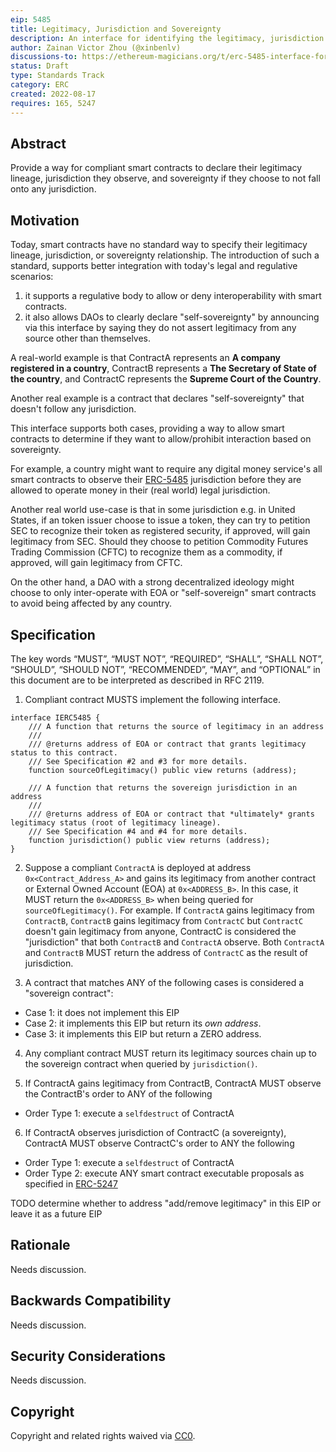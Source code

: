 ```yaml
---
eip: 5485
title: Legitimacy, Jurisdiction and Sovereignty
description: An interface for identifying the legitimacy, jurisdiction and sovereignty.
author: Zainan Victor Zhou (@xinbenlv)
discussions-to: https://ethereum-magicians.org/t/erc-5485-interface-for-legitimacy-jurisdiction-and-sovereignty/10425
status: Draft
type: Standards Track
category: ERC
created: 2022-08-17
requires: 165, 5247
---
```


## Abstract

Provide a way for compliant smart contracts to declare their legitimacy lineage, jurisdiction they observe, and sovereignty if they choose to not fall onto any jurisdiction.

## Motivation

Today, smart contracts have no standard way to specify their legitimacy lineage, jurisdiction, or sovereignty relationship. The introduction of such a standard, supports better integration with today's legal and regulative scenarios:

1. it supports a regulative body to allow or deny interoperability with smart contracts.
2. it also allows DAOs to clearly declare "self-sovereignty" by announcing via this interface by saying they do not assert legitimacy from any source other than themselves.

A real-world example is that ContractA represents an **A company registered in a country**, ContractB represents a **The Secretary of State of the country**, and ContractC represents the **Supreme Court of the Country**.

Another real example is a contract that declares "self-sovereignty" that doesn't follow any jurisdiction.

This interface supports both cases, providing a way to allow smart contracts to determine if they want to allow/prohibit interaction based on sovereignty.

For example, a country might want to require any digital money service's all smart contracts to observe their [ERC-5485](./05485.md) jurisdiction before they are allowed to operate money in their (real world) legal jurisdiction.

Another real world use-case is that in some jurisdiction e.g. in United States, if an token issuer choose to issue a token,
they can try to petition SEC to recognize their token as registered security, if approved, will gain legitimacy from SEC.
Should they choose to petition Commodity Futures Trading Commission (CFTC) to recognize them as a commodity, if approved, will
gain legitimacy from CFTC.

On the other hand, a DAO with a strong decentralized ideology might choose to only inter-operate with EOA or "self-sovereign" smart contracts to avoid being affected by any country.

## Specification

The key words “MUST”, “MUST NOT”, “REQUIRED”, “SHALL”, “SHALL NOT”, “SHOULD”, “SHOULD NOT”, “RECOMMENDED”, “MAY”, and “OPTIONAL” in this document are to be interpreted as described in RFC 2119.

1. Compliant contract MUSTS implement the following interface.

```solidity
interface IERC5485 {
    /// A function that returns the source of legitimacy in an address
    ///
    /// @returns address of EOA or contract that grants legitimacy status to this contract.
    /// See Specification #2 and #3 for more details.
    function sourceOfLegitimacy() public view returns (address);

    /// A function that returns the sovereign jurisdiction in an address
    ///
    /// @returns address of EOA or contract that *ultimately* grants legitimacy status (root of legitimacy lineage).
    /// See Specification #4 and #4 for more details.
    function jurisdiction() public view returns (address);
}
```

2. Suppose a compliant `ContractA` is deployed at address `0x<Contract_Address_A>` and gains its legitimacy from another contract or External Owned Account (EOA) at `0x<ADDRESS_B>`. In this case, it MUST return the `0x<ADDRESS_B>` when being queried for `sourceOfLegitimacy()`. For example. If `ContractA` gains legitimacy from `ContractB`, `ContractB` gains legitimacy from `ContractC` but `ContractC` doesn't gain legitimacy from anyone, ContractC is considered the "jurisdiction" that both `ContractB` and `ContractA` observe. Both `ContractA` and `ContractB` MUST return the address of `ContractC` as the result of jurisdiction.

3. A contract that matches ANY of the following cases is considered a "sovereign contract":

- Case 1: it does not implement this EIP
- Case 2: it implements this EIP but return its *own address*.
- Case 3: it implements this EIP but return a ZERO address.

4. Any compliant contract MUST return its legitimacy sources chain up to the sovereign contract when queried by `jurisdiction()`.

5. If ContractA gains legitimacy from ContractB, ContractA MUST observe the ContractB's order to ANY of the following
- Order Type 1: execute a `selfdestruct` of ContractA

6. If ContractA observes jurisdiction of ContractC (a sovereignty), ContractA MUST observe ContractC's order to ANY the following
- Order Type 1: execute a `selfdestruct` of ContractA
- Order Type 2: execute ANY smart contract executable proposals as specified in [ERC-5247](./05247.md)

TODO determine whether to address "add/remove legitimacy" in this EIP or leave it as a future EIP

## Rationale

Needs discussion.

## Backwards Compatibility

Needs discussion.

## Security Considerations

Needs discussion.

## Copyright

Copyright and related rights waived via [CC0](/LICENSE.md).
